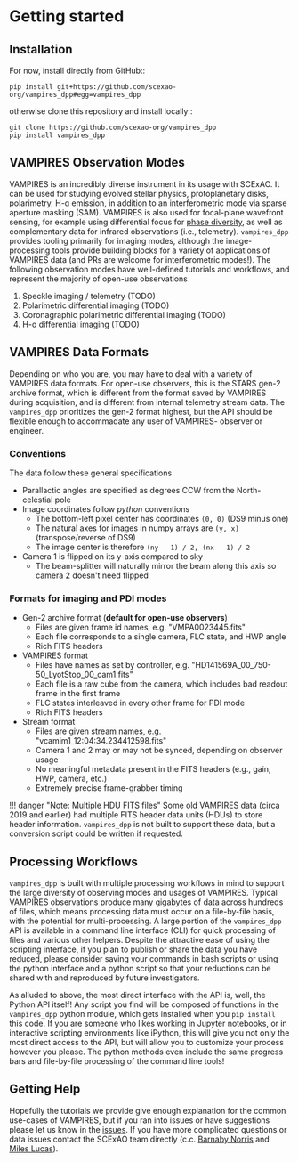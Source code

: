 # Getting started

## Installation

For now, install directly from GitHub::

    pip install git+https://github.com/scexao-org/vampires_dpp#egg=vampires_dpp

otherwise clone this repository and install locally::

    git clone https://github.com/scexao-org/vampires_dpp
    pip install vampires_dpp


## VAMPIRES Observation Modes

VAMPIRES is an incredibly diverse instrument in its usage with SCExAO. It can be used for studying evolved stellar physics, protoplanetary disks, polarimetry, H-ɑ emission, in addition to an interferometric mode via sparse aperture masking (SAM). VAMPIRES is also used for focal-plane wavefront sensing, for example using differential focus for [phase diversity](), as well as complementary data for infrared observations (i.e., telemetry). `vampires_dpp` provides tooling primarily for imaging modes, although the image-processing tools provide building blocks for a variety of applications of VAMPIRES data (and PRs are welcome for interferometric modes!). The following observation modes have well-defined tutorials and workflows, and represent the majority of open-use observations

1. Speckle imaging / telemetry (TODO)
2. Polarimetric differential imaging (TODO)
3. Coronagraphic polarimetric differential imaging (TODO)
4. H-ɑ differential imaging (TODO)

## VAMPIRES Data Formats

Depending on who you are, you may have to deal with a variety of VAMPIRES data formats. For open-use observers, this is the STARS gen-2 archive format, which is different from the format saved by VAMPIRES during acquisition, and is different from internal telemetry stream data. The `vampires_dpp` prioritizes the gen-2 format highest, but the API should be flexible enough to accommadate any user of VAMPIRES- observer or engineer.

### Conventions

The data follow these general specifications

- Parallactic angles are specified as degrees CCW from the North-celestial pole
- Image coordinates follow *python* conventions
    - The bottom-left pixel center has coordinates `(0, 0)` (DS9 minus one)
    - The natural axes for images in numpy arrays are `(y, x)` (transpose/reverse of DS9)
    - The image center is therefore `(ny - 1) / 2, (nx - 1) / 2`
- Camera 1 is flipped on its y-axis compared to sky
    - The beam-splitter will naturally mirror the beam along this axis so camera 2 doesn't need flipped
    

### Formats for imaging and PDI modes

- Gen-2 archive format (**default for open-use observers**)
    - Files are given frame id names, e.g. "VMPA0023445.fits"
    - Each file corresponds to a single camera, FLC state, and HWP angle
    - Rich FITS headers
- VAMPIRES format
    - Files have names as set by controller, e.g. "HD141569A_00_750-50_LyotStop_00_cam1.fits"
    - Each file is a raw cube from the camera, which includes bad readout frame in the first frame
    - FLC states interleaved in every other frame for PDI mode
    - Rich FITS headers
- Stream format
    - Files are given stream names, e.g. "vcamim1_12:04:34.234412598.fits"
    - Camera 1 and 2 may or may not be synced, depending on observer usage
    - No meaningful metadata present in the FITS headers (e.g., gain, HWP, camera, etc.)
    - Extremely precise frame-grabber timing

!!! danger "Note: Multiple HDU FITS files"
    Some old VAMPIRES data (circa 2019 and earlier) had multiple FITS header data units (HDUs) to store header information. `vampires_dpp` is not built to support these data, but a conversion script could be written if requested.



## Processing Workflows

`vampires_dpp` is built with multiple processing workflows in mind to support the large diversity of observing modes and usages of VAMPIRES. Typical VAMPIRES observations produce many gigabytes of data across hundreds of files, which means processing data must occur on a file-by-file basis, with the potential for multi-processing. A large portion of the `vampires_dpp` API is available in a command line interface (CLI) for quick processing of files and various other helpers. Despite the attractive ease of using the scripting interface, if you plan to publish or share the data you have reduced, please consider saving your commands in bash scripts or using the python interface and a python script so that your reductions can be shared with and reproduced by future investigators.

As alluded to above, the most direct interface with the API is, well, the Python API itself! Any script you find will be composed of functions in the `vampires_dpp` python module, which gets installed when you `pip install` this code. If you are someone who likes working in Jupyter notebooks, or in interactive scripting environments like iPython, this will give you not only the most direct access to the API, but will allow you to customize your process however you please. The python methods even include the same progress bars and file-by-file processing of the command line tools!


## Getting Help

Hopefully the tutorials we provide give enough explanation for the common use-cases of VAMPIRES, but if you ran into issues or have suggestions please let us know in the [issues](https://github.com/scexao-org/vampires_dpp/issue/new). If you have more complicated questions or data issues contact the SCExAO team directly (c.c. [Barnaby Norris](mailto:barnaby.norris@sydney.edu.au) and [Miles Lucas](mailto:mdlucas@hawaii.edu)).